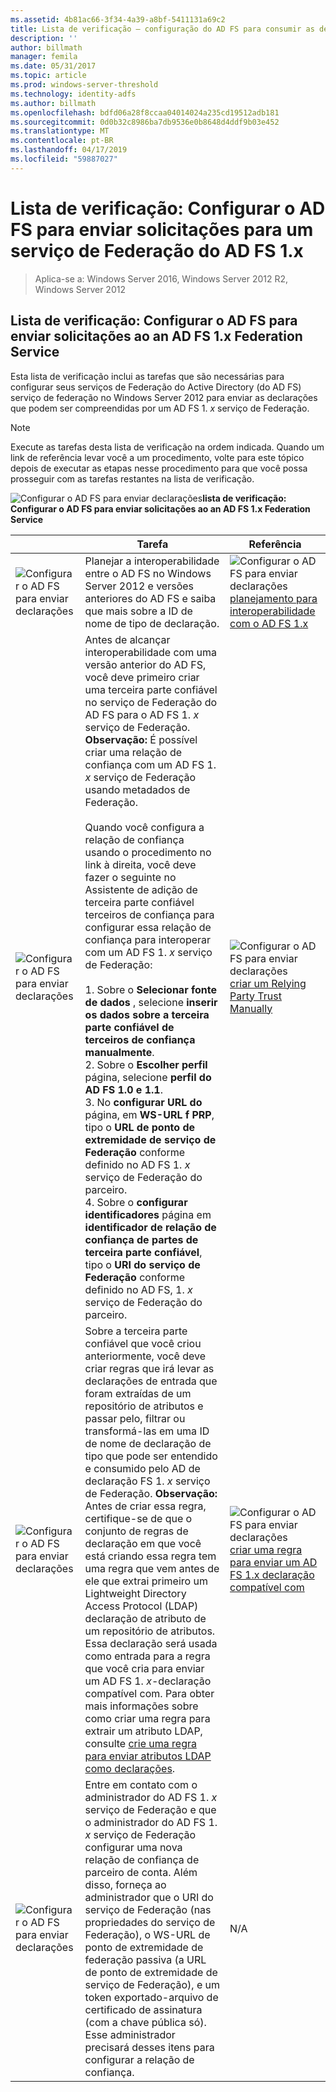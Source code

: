```yaml
---
ms.assetid: 4b81ac66-3f34-4a39-a8bf-5411131a69c2
title: Lista de verificação – configuração do AD FS para consumir as declarações do AD FS 1.x
description: ''
author: billmath
manager: femila
ms.date: 05/31/2017
ms.topic: article
ms.prod: windows-server-threshold
ms.technology: identity-adfs
ms.author: billmath
ms.openlocfilehash: bdfd06a28f8ccaa04014024a235cd19512adb181
ms.sourcegitcommit: 0d0b32c8986ba7db9536e0b8648d4ddf9b03e452
ms.translationtype: MT
ms.contentlocale: pt-BR
ms.lasthandoff: 04/17/2019
ms.locfileid: "59887027"
---
```

# <a name="checklist-configuring-ad-fs-to-send-claims-to-an-ad-fs-1x-federation-service"></a>Lista de verificação: Configurar o AD FS para enviar solicitações para um serviço de Federação do AD FS 1.x

>Aplica-se a: Windows Server 2016, Windows Server 2012 R2, Windows Server 2012
  
## <a name="checklist-configuring-ad-fs-to-send-claims-to-an-adfs1x-federation-service"></a>Lista de verificação: Configurar o AD FS para enviar solicitações ao an AD FS 1.x Federation Service  
Esta lista de verificação inclui as tarefas que são necessárias para configurar seus serviços de Federação do Active Directory \(do AD FS\) serviço de federação no Windows Server 2012 para enviar as declarações que podem ser compreendidas por um AD FS 1. *x* serviço de Federação.  
  
> [!NOTE]  
> Execute as tarefas desta lista de verificação na ordem indicada. Quando um link de referência levar você a um procedimento, volte para este tópico depois de executar as etapas nesse procedimento para que você possa prosseguir com as tarefas restantes na lista de verificação.  
  
![Configurar o AD FS para enviar declarações](media/2b05dce3-938f-4168-9b8f-1f4398cbdb9b.gif)**lista de verificação: Configurar o AD FS para enviar solicitações ao an AD FS 1.x Federation Service**  
  
||Tarefa|Referência|  
|-|--------|-------------|  
|![Configurar o AD FS para enviar declarações](media/icon_checkboxo.gif)|Planejar a interoperabilidade entre o AD FS no Windows Server 2012 e versões anteriores do AD FS e saiba que mais sobre a ID de nome de tipo de declaração.|![Configurar o AD FS para enviar declarações](media/faa393df-4856-4431-9eda-4f4e5be72a90.gif)[planejamento para interoperabilidade com o AD FS 1.x](https://technet.microsoft.com/library/ff678040.aspx)|  
|![Configurar o AD FS para enviar declarações](media/icon_checkboxo.gif)|Antes de alcançar interoperabilidade com uma versão anterior do AD FS, você deve primeiro criar uma terceira parte confiável no serviço de Federação do AD FS para o AD FS 1. *x* serviço de Federação. **Observação:** É possível criar uma relação de confiança com um AD FS 1. *x* serviço de Federação usando metadados de Federação.<br /><br />Quando você configura a relação de confiança usando o procedimento no link à direita, você deve fazer o seguinte no Assistente de adição de terceira parte confiável terceiros de confiança para configurar essa relação de confiança para interoperar com um AD FS 1. *x* serviço de Federação:<br /><br />1.  Sobre o **Selecionar fonte de dados** , selecione **inserir os dados sobre a terceira parte confiável de terceiros de confiança manualmente**.<br />2.  Sobre o **Escolher perfil** página, selecione **perfil do AD FS 1.0 e 1.1**.<br />3.  No **configurar URL do** página, em **WS\-URL f PRP**, tipo o **URL de ponto de extremidade de serviço de Federação** conforme definido no AD FS 1. *x* serviço de Federação do parceiro.<br />4.  Sobre o **configurar identificadores** página em **identificador de relação de confiança de partes de terceira parte confiável**, tipo o **URI do serviço de Federação** conforme definido no AD FS, 1. *x* serviço de Federação do parceiro.|![Configurar o AD FS para enviar declarações](media/faa393df-4856-4431-9eda-4f4e5be72a90.gif)[criar um Relying Party Trust Manually](../../ad-fs/operations/Create-a-Relying-Party-Trust.md)|  
|![Configurar o AD FS para enviar declarações](media/icon_checkboxo.gif)|Sobre a terceira parte confiável que você criou anteriormente, você deve criar regras que irá levar as declarações de entrada que foram extraídas de um repositório de atributos e passar pelo, filtrar ou transformá-las em uma ID de nome de declaração de tipo que pode ser entendido e consumido pelo AD de declaração FS 1. *x* serviço de Federação. **Observação:** Antes de criar essa regra, certifique-se de que o conjunto de regras de declaração em que você está criando essa regra tem uma regra que vem antes de ele que extrai primeiro um Lightweight Directory Access Protocol \(LDAP\) declaração de atributo de um repositório de atributos. Essa declaração será usada como entrada para a regra que você cria para enviar um AD FS 1. *x*\-declaração compatível com. Para obter mais informações sobre como criar uma regra para extrair um atributo LDAP, consulte [crie uma regra para enviar atributos LDAP como declarações](../../ad-fs/operations/Create-a-Rule-to-Send-LDAP-Attributes-as-Claims.md).|![Configurar o AD FS para enviar declarações](media/faa393df-4856-4431-9eda-4f4e5be72a90.gif)[criar uma regra para enviar um AD FS 1.x declaração compatível com](../../ad-fs/operations/Create-a-Rule-to-Send-an-AD-FS-1x-Compatible-Claim.md)|  
|![Configurar o AD FS para enviar declarações](media/icon_checkboxo.gif)|Entre em contato com o administrador do AD FS 1. *x* serviço de Federação e que o administrador do AD FS 1. *x* serviço de Federação configurar uma nova relação de confiança de parceiro de conta. Além disso, forneça ao administrador que o URI do serviço de Federação \(nas propriedades do serviço de Federação\), o WS\-URL de ponto de extremidade de federação passiva \(a URL de ponto de extremidade de serviço de Federação\), e um token exportado\-arquivo de certificado de assinatura \(com a chave pública só\). Esse administrador precisará desses itens para configurar a relação de confiança.|N\/A|  
  

